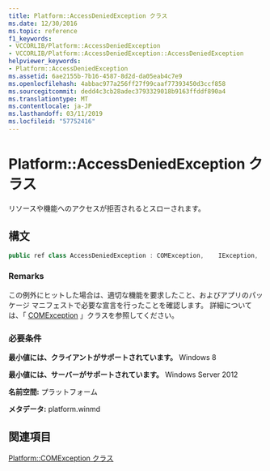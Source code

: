 ```yaml
---
title: Platform::AccessDeniedException クラス
ms.date: 12/30/2016
ms.topic: reference
f1_keywords:
- VCCORLIB/Platform::AccessDeniedException
- VCCORLIB/Platform::AccessDeniedException::AccessDeniedException
helpviewer_keywords:
- Platform::AccessDeniedException
ms.assetid: 6ae2155b-7b16-4587-8d2d-da05eab4c7e9
ms.openlocfilehash: 4abbac977a256ff27f99caaf77393450d3ccf858
ms.sourcegitcommit: dedd4c3cb28adec3793329018b9163ffddf890a4
ms.translationtype: MT
ms.contentlocale: ja-JP
ms.lasthandoff: 03/11/2019
ms.locfileid: "57752416"
---
```

# <a name="platformaccessdeniedexception-class"></a>Platform::AccessDeniedException クラス

リソースや機能へのアクセスが拒否されるとスローされます。

## <a name="syntax"></a>構文

```cpp
public ref class AccessDeniedException : COMException,    IException,    IPrintable,   IEquatable
```

### <a name="remarks"></a>Remarks

この例外にヒットした場合は、適切な機能を要求したこと、およびアプリのパッケージ マニフェストで必要な宣言を行ったことを確認します。 詳細については、「 [COMException](../cppcx/platform-comexception-class.md) 」クラスを参照してください。

### <a name="requirements"></a>必要条件

**最小値には、クライアントがサポートされています。** Windows 8

**最小値には、サーバーがサポートされています。** Windows Server 2012

**名前空間:** プラットフォーム

**メタデータ:** platform.winmd

## <a name="see-also"></a>関連項目

[Platform::COMException クラス](../cppcx/platform-comexception-class.md)
